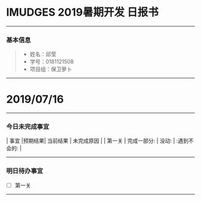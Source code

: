 # IMUDGES 2019暑期开发 日报书
-------


### 基本信息
> * 姓名：邱莹
> * 学号：0181121508
> * 项目组：保卫萝卜

-------


# 2019/07/16

-----
### 今日未完成事宜


| 事宜     |预期结果| 当前结果  | 未完成原因   | 
| 第一关  | 完成一部分:  | 没动:  | :遇到不会的:  |



------
### 明日待办事宜
- [ ] 第一关

-------


